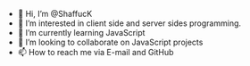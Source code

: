 - 👋 Hi, I’m @ShaffucK 
- 👀 I’m interested in client side and server sides programming.
- 🌱 I’m currently learning JavaScript
- 💞️ I’m looking to collaborate on JavaScript projects
- 📫 How to reach me via E-mail and GitHub

<!---
ShaffucK/ShaffucK is a ✨ special ✨ repository because its `README.md` (this file) appears on your GitHub profile.
You can click the Preview link to take a look at your changes.
--->

